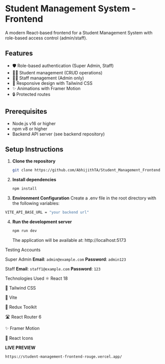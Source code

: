 # Student Management System - Frontend

A modern React-based frontend for a Student Management System with role-based access control (admin/staff).

## Features

- 🛡️ Role-based authentication (Super Admin, Staff)
- 👨‍🎤 Student management (CRUD operations)
- 👩‍🏫 Staff management (Admin only)
- 🎨 Responsive design with Tailwind CSS
- ✨ Animations with Framer Motion
- 🔒 Protected routes

## Prerequisites

- Node.js v16 or higher
- npm v8 or higher
- Backend API server (see backend repository)

## Setup Instructions

1. **Clone the repository**
   ```bash
   git clone https://github.com/AbhijithTA/Student_Management_Frontend
   ```
2. **Install dependencies**
   ```bash
   npm install
   ```
3. **Environment Configuration**
   Create a .env file in the root directory with the following variables:

```bash
VITE_API_BASE_URL = "your backend url"
```

4. **Run the development server**

   ```bash
   npm run dev
   ```

   The application will be available at:
   http://localhost:5173


Testing Accounts

Super Admin
**Email**: ``` admin@example.com ```
**Password**: ```admin123```

Staff
**Email**: ```staff1@example.com```
**Password**: ```123```


Technologies Used
⚛️ React 18

🎨 Tailwind CSS

🚀 Vite

🔄 Redux Toolkit

🛣️ React Router 6

✨ Framer Motion

📅 React Icons


**LIVE PREVIEW**
``` bash
https://student-management-frontend-rouge.vercel.app/
```
